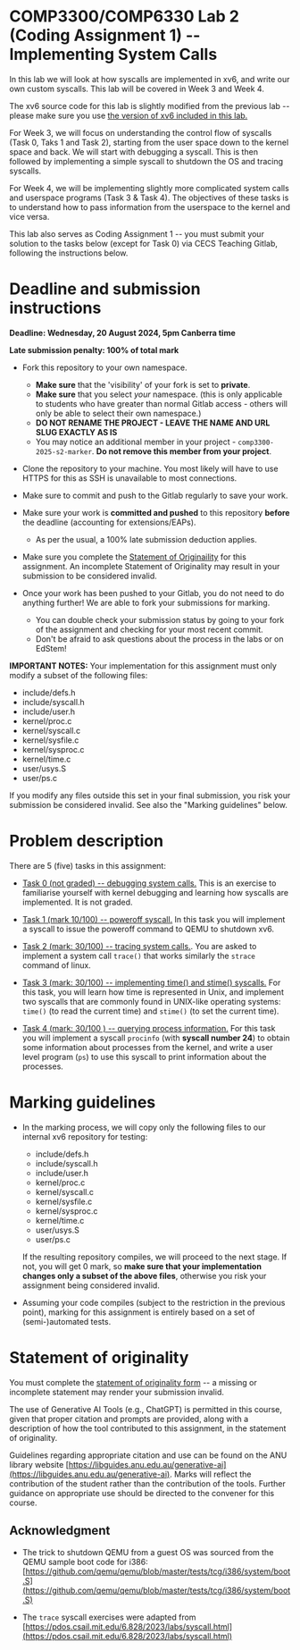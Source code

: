 # COMP3300/COMP6330 Lab 2 (Coding Assignment 1) -- Implementing System Calls

In this lab we will look at how syscalls are implemented in xv6, and write our own custom syscalls. 
This lab will be covered in Week 3 and Week 4. 

The xv6 source code for this lab is slightly modified from the previous lab -- please make sure you use [the version of xv6 included in this lab.](./xv6/) 

For Week 3, we will focus on understanding the control flow of syscalls (Task 0, Taks 1 and Task 2), starting from the user space down to the kernel space and back. We will start with debugging a syscall. This is then followed by implementing a simple syscall to shutdown the OS and tracing syscalls. 

For Week 4, we will be implementing slightly more complicated system calls and userspace programs (Task 3 & Task 4). The objectives of these tasks is to understand how to pass information from the userspace to the kernel and vice versa. 

This lab also serves as Coding Assignment 1 -- you must submit your solution to the tasks below (except for Task 0) via CECS Teaching Gitlab, following the instructions below. 

# Deadline and submission instructions

**Deadline: Wednesday, 20 August 2024, 5pm Canberra time**

**Late submission penalty: 100% of total mark** 

- Fork this repository to your own namespace. 
    * **Make sure** that the 'visibility' of your fork is set to **private**.
    * **Make sure** that you select _your_ namespace. (this is only applicable to students who have greater than normal Gitlab access - others will only be able to select their own namespace.)
    * **DO NOT RENAME THE PROJECT - LEAVE THE NAME AND URL SLUG EXACTLY AS IS**
    * You may notice an additional member in your project - `comp3300-2025-s2-marker`. **Do not remove this member from your project**.

- Clone the repository to your machine. You most likely will have to use HTTPS for this as SSH is unavailable to most connections.

- Make sure to commit and push to the Gitlab regularly to save your work.
 
- Make sure your work is **committed and pushed** to this repository **before** the deadline (accounting for extensions/EAPs). 
  - As per the usual, a 100% late submission deduction applies.

- Make sure you complete the [Statement of Originaility](./statement-of-originality.md) for this assignment. An incomplete Statement of Originality may result in your submission to be considered invalid. 

- Once your work has been pushed to your Gitlab, you do not need to do anything further! We are able to fork your submissions for marking.
  - You can double check your submission status by going to your fork of the assignment and checking for your most recent commit.
  - Don't be afraid to ask questions about the process in the labs or on EdStem!


**IMPORTANT NOTES:** Your implementation for this assignment must only modify a subset of the following files: 

- include/defs.h
- include/syscall.h
- include/user.h
- kernel/proc.c
- kernel/syscall.c
- kernel/sysfile.c
- kernel/sysproc.c
- kernel/time.c
- user/usys.S
- user/ps.c

If you modify any files outside this set in your final submission, you risk your submission be considered invalid. See also the "Marking guidelines" below.

# Problem description

There are 5 (five) tasks in this assignment: 

* [Task 0 (not graded) -- debugging system calls.](./gdb.md) This is an exercise to familiarise yourself with kernel debugging and learning how syscalls are implemented. It is not graded. 

* [Task 1 (mark 10/100) -- poweroff syscall.](./poweroff.md) In this task you will implement a syscall to issue the poweroff command to QEMU to shutdown xv6.

* [Task 2 (mark: 30/100) -- tracing system calls.](./trace.md). You are asked to implement a system call `trace()` that works similarly the `strace` command of linux.

* [Task 3 (mark: 30/100) --  implementing time() and stime() syscalls.](./time.md) For this task, you will learn how time is represented in Unix, and implement two syscalls that are commonly found in UNIX-like operating systems: `time()` (to read the current time) and `stime()` (to set the current time).

* [Task 4 (mark: 30/100 ) -- querying process information.](./procinfo.md) For this task you will implement a syscall `procinfo` (with **syscall number 24**) to obtain some information about processes from the kernel, and write a user level program (`ps`) to use this syscall to print information about the processes. 




# Marking guidelines

- In the marking process, we will copy only the following files to our internal xv6 repository for testing:
  - include/defs.h
  - include/syscall.h
  - include/user.h
  - kernel/proc.c
  - kernel/syscall.c
  - kernel/sysfile.c
  - kernel/sysproc.c
  - kernel/time.c
  - user/usys.S
  - user/ps.c

  If the resulting repository compiles, we will proceed to the next stage. If not, you will get 0 mark, so **make sure that your implementation changes only a subset of the above files**, otherwise you risk your assignment being considered invalid.

- Assuming your code compiles (subject to the restriction in the previous point),  marking for this assignment is entirely based on a set of (semi-)automated tests.  


# Statement of originality

You must complete the [statement of originality form](./statement-of-originality.md) -- a missing or incomplete statement may render your submission invalid. 

The use of Generative AI Tools (e.g., ChatGPT) is permitted in this course, given that proper citation and prompts are provided, along with a description of how the tool contributed to this assignment, in the statement of originality.  

Guidelines regarding appropriate citation and use can be found on the ANU library website [https://libguides.anu.edu.au/generative-ai](https://libguides.anu.edu.au/generative-ai).
Marks will reflect the contribution of the student rather than the contribution of the tools. Further guidance on appropriate use should be directed to the convener for this course.


## Acknowledgment

- The trick to shutdown QEMU from a guest OS was sourced from the QEMU sample boot code for i386:
[https://github.com/qemu/qemu/blob/master/tests/tcg/i386/system/boot.S](https://github.com/qemu/qemu/blob/master/tests/tcg/i386/system/boot.S)

- The `trace` syscall exercises were adapted from [https://pdos.csail.mit.edu/6.828/2023/labs/syscall.html](https://pdos.csail.mit.edu/6.828/2023/labs/syscall.html)
